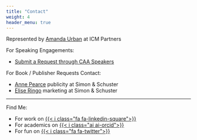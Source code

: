 ```yaml
---
title: "Contact"
weight: 4
header_menu: true
---
```



Represented by [Amanda Urban](mailto:John.Ingold@icmpartners.com) at ICM Partners

For Speaking Engagements:
- [Submit a Request through CAA Speakers](https://www.caa.com/caaspeakers/jory-m-fleming)

For Book / Publisher Requests Contact:
- [Anne Pearce](mailto:anne.pearce@simonandschuster.com) publicity at Simon & Schuster
- [Elise Ringo](mailto:elise.ringo@simonandschuster.com) marketing at Simon & Schuster

---

Find Me:
- For work on [{{< i class="fa fa-linkedin-square">}}](https://linkedin.com/in/joryfleming)
- For academics on [{{< i class="ai ai-orcid">}}](https://orcid.org/0000-0001-5398-4232)
- For fun on [{{< i class="fa fa-twitter">}}](https://twitter.com/joryfleming)
